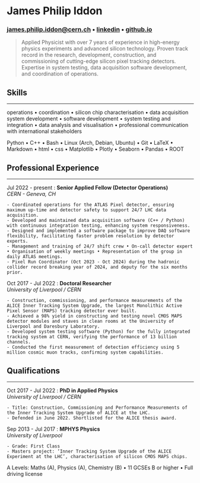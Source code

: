 <base target="_blank">

# James Philip Iddon
### <james.philip.iddon@cern.ch> • [linkedin](https://www.linkedin.com/in/j-p-iddon) • [github.io](https://jiddon.github.io) 

> Applied Physicist with over 7 years of experience in high-energy physics experiments and advanced silicon technology. Proven track record in the research, development, construction, and commissioning of cutting-edge silicon pixel tracking detectors. Expertise in system testing, data acquisition software development, and coordination of operations.

## Skills

---

operations • coordination • silicon chip characterisation • data acquisition system development • software development • system testing and integration • data analysis and visualisation • professional communication with international stakeholders

Python • C++ • Bash • Linux (Arch, Debian, Ubuntu) • Git • LaTeX • Markdown • html • css • Matplotlib • Plotly • Seaborn • Pandas • ROOT

## Professional Experience

---

Jul 2022 - present
:   **Senior Applied Fellow (Detector Operations)**\
    *CERN - Geneva, CH*

    - Coordinated operations for the ATLAS Pixel detector, ensuring maximum up-time and detector safety to support 24/7 LHC data acquisition. 
    - Developed and maintained data acquisition software (C++ / Python) with continuous integration testing, enhancing system responsiveness.
    - Designed and implemented a software package to improve DAQ software flexibility, facilitating faster problem resolution by detector experts.
    - Management and training of 24/7 shift crew • On-call detector expert • Organisation of weekly meetings • Representation of the group in daily ATLAS meetings.
    - Pixel Run Coordinator (Oct 2023 - Oct 2024) during the hadronic collider record breaking year of 2024, and deputy for the six months prior.

Oct 2017 - Jul 2022
:   **Doctoral Researcher**\
    *University of Liverpool / CERN*
    
    - Construction, commissioning, and performance measurements of the ALICE Inner Tracking System Upgrade, the largest Monolithic Active Pixel Sensor (MAPS) tracking detector ever built.
    - Achieved a 98% yield in constructing and testing novel CMOS MAPS detector modules and staves in clean rooms at the University of Liverpool and Daresbury Laboratory.
    - Developed system testing software (Python) for the fully integrated tracking system at CERN, verifying the performance of 13 billion channels.
    - Conducted the first measurement of detection efficiency using 5 million cosmic muon tracks, confirming system capabilities.

## Qualifications

---

Oct 2017 - Jul 2022
:   **PhD in Applied Physics**\
    *University of Liverpool / CERN*

    - Title: Construction, Commissioning and Performance Measurements of the Inner Tracking System Upgrade of ALICE at the LHC.
    - Defended in June 2022. Shortlisted for the ALICE thesis award.

Sep 2013 - Jul 2017
:   **MPHYS Physics**\
    *University of Liverpool*

    - Grade: First Class
    - Masters project: ‘Inner Tracking System Upgrade of the ALICE Experiment at the LHC’, characterisation of silicon CMOS MAPS chips.

A Levels: Maths (A), Physics (A), Chemistry (B) • 11 GCSEs B or higher • Full driving license 
